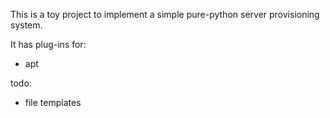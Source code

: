 

This is a toy project to implement a simple pure-python server provisioning system.

It has plug-ins for:
- apt

todo:
- file templates 
